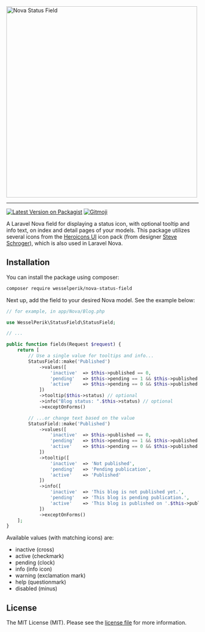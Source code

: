 <img src="https://raw.githubusercontent.com/wesselperik/nova-status-field/assets/logo.png" alt="Nova Status Field" width="500"/>
<hr>

[![Latest Version on Packagist](https://img.shields.io/packagist/v/wesselperik/nova-status-field.svg?style=flat-square)](https://packagist.org/packages/wesselperik/nova-status-field)
[![Gitmoji](https://img.shields.io/badge/gitmoji-%20😜%20😍-FFDD67.svg?style=flat-square)](https://gitmoji.carloscuesta.me)


A Laravel Nova field for displaying a status icon, with optional tooltip and info text, on index and detail pages of your models.
This package utilizes several icons from the [Heroicons UI](https://heroicons.com/) icon pack (from designer [Steve Schroger](https://twitter.com/steveschoger)), which is also used in Laravel Nova.

## Installation

You can install the package using composer:

```bash
composer require wesselperik/nova-status-field
```

Next up, add the field to your desired Nova model. See the example below:

```php
// for example, in app/Nova/Blog.php

use WesselPerik\StatusField\StatusField;

// ...

public function fields(Request $request) {
    return [
        // Use a single value for tooltips and info...
        StatusField::make('Published')
            ->values([
                'inactive'  => $this->published == 0,
                'pending'   => $this->pending == 1 && $this->published == 0,
                'active'    => $this->pending == 0 && $this->published == 1
            ])
            ->tooltip($this->status) // optional
            ->info("Blog status: ".$this->status) // optional
            ->exceptOnForms()

        // ...or change text based on the value
        StatusField::make('Published')
            ->values([
                'inactive'  => $this->published == 0,
                'pending'   => $this->pending == 1 && $this->published == 0,
                'active'    => $this->pending == 0 && $this->published == 1
            ])
            ->tooltip([
                'inactive'  => 'Not published',
                'pending'   => 'Pending publication',
                'active'    => 'Published'
            ])
            ->info([
                'inactive'  => 'This blog is not published yet.',
                'pending'   => 'This blog is pending publication.',
                'active'    => 'This blog is published on '.$this->published_at->format('d-m-Y').'.'
            ])
            ->exceptOnForms()
    ];
}
```
Available values (with matching icons) are:
- inactive (cross)
- active (checkmark)
- pending (clock)
- info (info icon)
- warning (exclamation mark)
- help (questionmark)
- disabled (minus)

## License

The MIT License (MIT). Please see the [license file](LICENSE) for more information.

